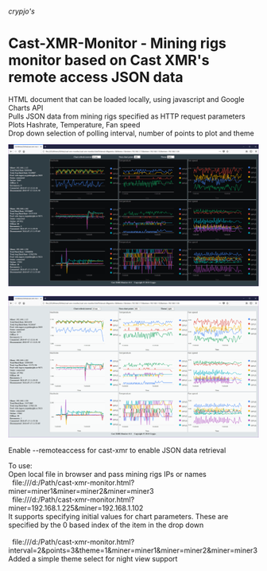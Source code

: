 ###### crypjo's 
# Cast-XMR-Monitor - Mining rigs monitor based on Cast XMR's remote access JSON data

HTML document that can be loaded locally, using javascript and Google Charts API
<br>
Pulls JSON data from mining rigs specified as HTTP request parameters
<br>
Plots Hashrate, Temperature, Fan speed
<br>
Drop down selection of polling interval, number of points to plot and theme
<br>
<p align="center">
<img src="https://github.com/crypjo/cast-xmr-monitor/blob/master/img/cast-xmr-monitor-theme-dark.png" width="600">
<br><br>
<img src="https://github.com/crypjo/cast-xmr-monitor/blob/master/img/cast-xmr-monitor-theme-light.png" width="600">
</p>

Enable --remoteaccess for cast-xmr to enable JSON data retrieval

To use:<br>
Open local file in browser and pass mining rigs IPs or names
<br>
&nbsp;&nbsp;file:///d:/Path/cast-xmr-monitor.html?miner=miner1&miner=miner2&miner=miner3
<br>
&nbsp;&nbsp;file:///d:/Path/cast-xmr-monitor.html?miner=192.168.1.225&miner=192.168.1.102
<br>
It supports specifying initial values for chart parameters.  These are specified by the 0 based index of the item in the drop down
<br><br>
&nbsp;&nbsp;file:///d:/Path/cast-xmr-monitor.html?interval=2&points=3&theme=1&miner=miner1&miner=miner2&miner=miner3
<br>
Added a simple theme select for night view support
